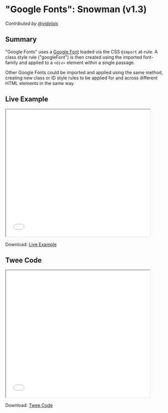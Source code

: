 # "Google Fonts": Snowman (v1.3)

*Contributed by <a href="https://github.com/videlais">@videlais</a>*

## Summary

"Google Fonts" uses a [Google Font](https://fonts.google.com/) loaded via the CSS ```@import``` at-rule. A class style rule ("googleFont") is then created using the imported font-family and applied to a ```<div>``` element within a single passage. 

Other Google Fonts could be imported and applied using the same method, creating new class or ID style rules to be applied for and across different HTML elements in the same way.

## Live Example

<section>
<iframe src="snowman_googlefonts_example.html" height=400 width=90%></iframe>


Download: <a href="snowman_googlefonts_example.html" target="_blank">Live Example</a>
</section>

## Twee Code

<section>
<iframe src="snowman_googlefonts_twee.txt" height=400 width=90%></iframe>


Download: <a href="snowman_googlefonts_twee.txt" target="_blank">Twee Code</a>
</section>
